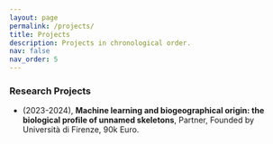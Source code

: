 ```yaml
---
layout: page
permalink: /projects/
title: Projects
description: Projects in chronological order.
nav: false
nav_order: 5
---
```

### Research Projects
- (2023-2024), **Machine learning and biogeographical origin: the biological profile of unnamed skeletons**, Partner, Founded by Università di Firenze, 90k Euro.